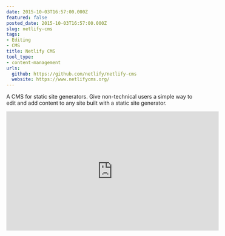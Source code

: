 ```yaml
---
date: 2015-10-03T16:57:00.000Z
featured: false
posted_date: 2015-10-03T16:57:00.000Z
slug: netlify-cms
tags:
- Editing
- CMS
title: Netlify CMS
tool_type:
- content-management
urls:
  github: https://github.com/netlify/netlify-cms
  website: https://www.netlifycms.org/
---
```


A CMS for static site generators. Give non-technical users a simple way to edit and add content to any site built with a static site generator.

<div class="embed-container">
<iframe width="560" height="315" src="https://www.youtube.com/embed/IbNvjNtL1Oo" frameborder="0" allowfullscreen></iframe>
</div>
